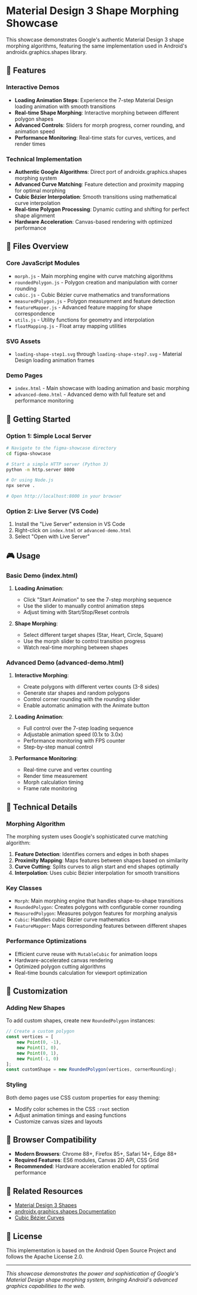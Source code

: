 # Material Design 3 Shape Morphing Showcase

This showcase demonstrates Google's authentic Material Design 3 shape morphing algorithms, featuring the same implementation used in Android's androidx.graphics.shapes library.

## 🎯 Features

### Interactive Demos
- **Loading Animation Steps**: Experience the 7-step Material Design loading animation with smooth transitions
- **Real-time Shape Morphing**: Interactive morphing between different polygon shapes
- **Advanced Controls**: Sliders for morph progress, corner rounding, and animation speed
- **Performance Monitoring**: Real-time stats for curves, vertices, and render times

### Technical Implementation
- **Authentic Google Algorithms**: Direct port of androidx.graphics.shapes morphing system
- **Advanced Curve Matching**: Feature detection and proximity mapping for optimal morphing
- **Cubic Bézier Interpolation**: Smooth transitions using mathematical curve interpolation
- **Real-time Polygon Processing**: Dynamic cutting and shifting for perfect shape alignment
- **Hardware Acceleration**: Canvas-based rendering with optimized performance

## 📁 Files Overview

### Core JavaScript Modules
- `morph.js` - Main morphing engine with curve matching algorithms
- `roundedPolygon.js` - Polygon creation and manipulation with corner rounding
- `cubic.js` - Cubic Bézier curve mathematics and transformations
- `measuredPolygon.js` - Polygon measurement and feature detection
- `featureMapper.js` - Advanced feature mapping for shape correspondence
- `utils.js` - Utility functions for geometry and interpolation
- `floatMapping.js` - Float array mapping utilities

### SVG Assets
- `loading-shape-step1.svg` through `loading-shape-step7.svg` - Material Design loading animation frames

### Demo Pages
- `index.html` - Main showcase with loading animation and basic morphing
- `advanced-demo.html` - Advanced demo with full feature set and performance monitoring

## 🚀 Getting Started

### Option 1: Simple Local Server
```bash
# Navigate to the figma-showcase directory
cd figma-showcase

# Start a simple HTTP server (Python 3)
python -m http.server 8000

# Or using Node.js
npx serve .

# Open http://localhost:8000 in your browser
```

### Option 2: Live Server (VS Code)
1. Install the "Live Server" extension in VS Code
2. Right-click on `index.html` or `advanced-demo.html`
3. Select "Open with Live Server"

## 🎮 Usage

### Basic Demo (index.html)
1. **Loading Animation**: 
   - Click "Start Animation" to see the 7-step morphing sequence
   - Use the slider to manually control animation steps
   - Adjust timing with Start/Stop/Reset controls

2. **Shape Morphing**:
   - Select different target shapes (Star, Heart, Circle, Square)
   - Use the morph slider to control transition progress
   - Watch real-time morphing between shapes

### Advanced Demo (advanced-demo.html)
1. **Interactive Morphing**:
   - Create polygons with different vertex counts (3-8 sides)
   - Generate star shapes and random polygons
   - Control corner rounding with the rounding slider
   - Enable automatic animation with the Animate button

2. **Loading Animation**:
   - Full control over the 7-step loading sequence
   - Adjustable animation speed (0.1x to 3.0x)
   - Performance monitoring with FPS counter
   - Step-by-step manual control

3. **Performance Monitoring**:
   - Real-time curve and vertex counting
   - Render time measurement
   - Morph calculation timing
   - Frame rate monitoring

## 🔧 Technical Details

### Morphing Algorithm
The morphing system uses Google's sophisticated curve matching algorithm:

1. **Feature Detection**: Identifies corners and edges in both shapes
2. **Proximity Mapping**: Maps features between shapes based on similarity
3. **Curve Cutting**: Splits curves to align start and end shapes optimally
4. **Interpolation**: Uses cubic Bézier interpolation for smooth transitions

### Key Classes
- `Morph`: Main morphing engine that handles shape-to-shape transitions
- `RoundedPolygon`: Creates polygons with configurable corner rounding
- `MeasuredPolygon`: Measures polygon features for morphing analysis
- `Cubic`: Handles cubic Bézier curve mathematics
- `FeatureMapper`: Maps corresponding features between different shapes

### Performance Optimizations
- Efficient curve reuse with `MutableCubic` for animation loops
- Hardware-accelerated canvas rendering
- Optimized polygon cutting algorithms
- Real-time bounds calculation for viewport optimization

## 🎨 Customization

### Adding New Shapes
To add custom shapes, create new `RoundedPolygon` instances:

```javascript
// Create a custom polygon
const vertices = [
    new Point(0, -1),
    new Point(1, 0),
    new Point(0, 1),
    new Point(-1, 0)
];
const customShape = new RoundedPolygon(vertices, cornerRounding);
```

### Styling
Both demo pages use CSS custom properties for easy theming:
- Modify color schemes in the CSS `:root` section
- Adjust animation timings and easing functions
- Customize canvas sizes and layouts

## 📱 Browser Compatibility
- **Modern Browsers**: Chrome 88+, Firefox 85+, Safari 14+, Edge 88+
- **Required Features**: ES6 modules, Canvas 2D API, CSS Grid
- **Recommended**: Hardware acceleration enabled for optimal performance

## 🔗 Related Resources
- [Material Design 3 Shapes](https://m3.material.io/foundations/adaptive-design/large-screens)
- [androidx.graphics.shapes Documentation](https://developer.android.com/reference/androidx/graphics/shapes/package-summary)
- [Cubic Bézier Curves](https://en.wikipedia.org/wiki/B%C3%A9zier_curve)

## 📄 License
This implementation is based on the Android Open Source Project and follows the Apache License 2.0.

---

*This showcase demonstrates the power and sophistication of Google's Material Design shape morphing system, bringing Android's advanced graphics capabilities to the web.*
